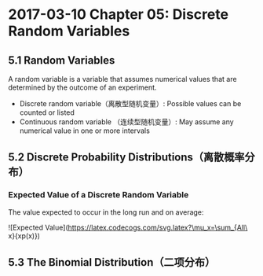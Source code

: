 # 2017-03-10 Chapter 05: Discrete Random Variables

## 5.1 Random Variables

A random variable is a variable that assumes numerical values that are determined by the outcome of an experiment.

- Discrete random variable（离散型随机变量）: Possible values can be counted or listed
- Continuous random variable （连续型随机变量）: May assume any numerical value in one or more intervals

## 5.2 Discrete Probability Distributions（离散概率分布）

### Expected Value of a Discrete Random Variable

The value expected to occur in the long run and on average:

![Expected Value](https://latex.codecogs.com/svg.latex?\mu_x=\sum_{All\ x}{xp(x)})

## 5.3 The Binomial Distribution（二项分布）
